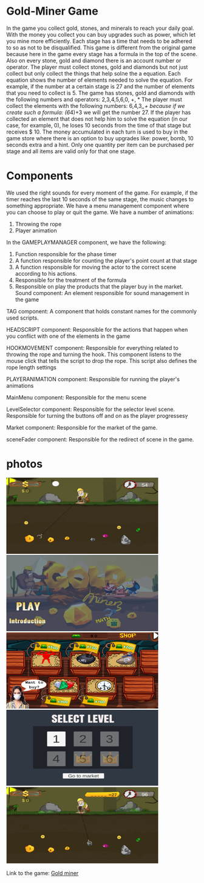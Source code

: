 # Gold-Miner Game
In the game you collect gold, stones, and minerals to reach your daily goal. With the money you collect you can buy upgrades such as power, which let you mine more efficiently. 
Each stage has a time that needs to be adhered to so as not to be disqualified.
This game is different from the original game because here in the game every stage has a formula in the top of the scene. Also on every stone, gold and diamond there is an account number or operator. The player must collect stones, gold and diamonds but not just collect but only collect the things that help solהe the a equation.
Each equation shows the number of elements needed to solve the equation.
For example, if the number at a certain stage is 27 and the number of elements that you need to collect is 5. The game has stones, gold and diamonds with the following numbers and operators: 2,3,4,5,6,0, +, *
The player must collect the elements with the following numbers: 6,4,3,*,+ because if we create such a formula: (6*4)+3 we will get the number 27.
If the player has collected an element that does not help him to solve the equation (in our case, for example, 0), he loses 10 seconds from the time of that stage but receives $ 10.
The money accumulated in each turn is used to buy in the game store where there is an option to buy upgrades like: power, bomb, 10 seconds extra and a hint. Only one quantity per item can be purchased per stage and all items are valid only for that one stage.
# Components

We used the right sounds for every moment of the game. For example, if the timer reaches the last 10 seconds of the same stage, the music changes to something appropriate.
We have a menu management component where you can choose to play or quit the game.
We have a number of animations:
1. Throwing the rope
2. Player animation

In the GAMEPLAYMANAGER component, we have the following:
1. Function responsible for the phase timer
2. A function responsible for counting the player's point count at that stage
3. A function responsible for moving the actor to the correct scene according to his actions.
4. Responsible for the treatment of the formula
5. Responsible on play the products that the player buy in the market.
Sound component:
An element responsible for sound management in the game

TAG component:
A component that holds constant names for the commonly used scripts.

HEADSCRIPT component:
Responsible for the actions that happen when you conflict with one of the elements in the game

HOOKMOVEMENT component:
Responsible for everything related to throwing the rope and turning the hook. This component listens to the mouse click that tells the script to drop the rope.
This script also defines the rope length settings

PLAYERANIMATION component:
Responsible for running the player's animations

MainMenu component:
Responsible for the menu scene

LevelSelector component:
Responsible for the selector level scene. 
Responsible for turning the buttons off and on as the player progressesץ

Market component:
Responsible for the market of the game.

sceneFader component:
Responsible for the redirect of scene in the game.

# photos

<img src="https://github.com/shaykeshok/Gold-Miner-2D/blob/master/2.PNG" width="400px" height="200px">

<img src="https://github.com/shaykeshok/Gold-Miner-2D/blob/master/menu.PNG" width="400px" height="200px">

<img src="https://github.com/shaykeshok/Gold-Miner-2D/blob/master/Capturesdf.PNG" width="400px" height="200px">

<img src="https://github.com/shaykeshok/Gold-Miner-2D/blob/master/Captsure.PNG" width="400px" height="200px">

<img src="https://github.com/shaykeshok/Gold-Miner-2D/blob/master/Capasfasfture.PNG" width="400px" height="200px">

Link to the game: <a href="https://shaykeshok.itch.io/gold-minner" target="_blank">Gold miner</a>
